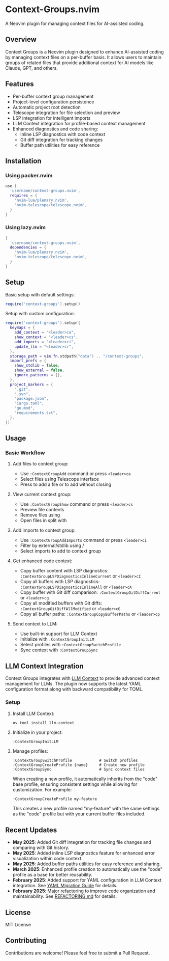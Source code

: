 # Context-Groups.nvim

A Neovim plugin for managing context files for AI-assisted coding.

## Overview

Context Groups is a Neovim plugin designed to enhance AI-assisted coding by managing context files on a per-buffer basis. It allows users to maintain groups of related files that provide additional context for AI models like Claude, GPT, and others.

## Features

- Per-buffer context group management
- Project-level configuration persistence
- Automatic project root detection
- Telescope integration for file selection and preview
- LSP integration for intelligent imports
- LLM Context integration for profile-based context management
- Enhanced diagnostics and code sharing:
  - Inline LSP diagnostics with code context
  - Git diff integration for tracking changes
  - Buffer path utilities for easy reference

## Installation

### Using packer.nvim

```lua
use {
  'username/context-groups.nvim',
  requires = {
    'nvim-lua/plenary.nvim',
    'nvim-telescope/telescope.nvim',
  }
}
```

### Using lazy.nvim

```lua
{
  'username/context-groups.nvim',
  dependencies = {
    'nvim-lua/plenary.nvim',
    'nvim-telescope/telescope.nvim',
  }
}
```

## Setup

Basic setup with default settings:

```lua
require('context-groups').setup()
```

Setup with custom configuration:

```lua
require('context-groups').setup({
  keymaps = {
    add_context = "<leader>ca",
    show_context = "<leader>cs",
    add_imports = "<leader>ci",
    update_llm = "<leader>cr",
  },
  storage_path = vim.fn.stdpath("data") .. "/context-groups",
  import_prefs = {
    show_stdlib = false,
    show_external = false,
    ignore_patterns = {},
  },
  project_markers = {
    ".git",
    ".svn",
    "package.json",
    "Cargo.toml",
    "go.mod",
    "requirements.txt",
  },
})
```

## Usage

### Basic Workflow

1. Add files to context group:
   - Use `:ContextGroupAdd` command or press `<leader>ca`
   - Select files using Telescope interface
   - Press <CR> to add a file or <C-Space> to add without closing

2. View current context group:
   - Use `:ContextGroupShow` command or press `<leader>cs`
   - Preview file contents
   - Remove files using <C-d>
   - Open files in split with <C-v>

3. Add imports to context group:
   - Use `:ContextGroupAddImports` command or press `<leader>ci`
   - Filter by external/stdlib using <C-e>/<C-t>
   - Select imports to add to context group

4. Get enhanced code context:
   - Copy buffer content with LSP diagnostics: `:ContextGroupLSPDiagnosticsInlineCurrent` or `<leader>cI`
   - Copy all buffers with LSP diagnostics: `:ContextGroupLSPDiagnosticsInlineAll` or `<leader>cA`
   - Copy buffer with Git diff comparison: `:ContextGroupGitDiffCurrent` or `<leader>cg`
   - Copy all modified buffers with Git diffs: `:ContextGroupGitDiffAllModified` or `<leader>cG`
   - Copy all buffer paths: `:ContextGroupCopyBufferPaths` or `<leader>cp`

5. Send context to LLM:
   - Use built-in support for LLM Context
   - Initialize with `:ContextGroupInitLLM`
   - Select profiles with `:ContextGroupSwitchProfile`
   - Sync context with `:ContextGroupSync`

## LLM Context Integration

Context Groups integrates with [LLM Context](https://github.com/cyberchitta/llm-context.py/) to provide advanced context management for LLMs. The plugin now supports the latest YAML configuration format along with backward compatibility for TOML.

### Setup

1. Install LLM Context:
   ```bash
   uv tool install llm-context
   ```

2. Initialize in your project:
   ```
   :ContextGroupInitLLM
   ```

3. Manage profiles:
   ```
   :ContextGroupSwitchProfile            # Switch profiles
   :ContextGroupCreateProfile {name}     # Create new profile
   :ContextGroupSync                     # Sync context files
   ```

   When creating a new profile, it automatically inherits from the "code" base profile, ensuring consistent settings while allowing for customization. For example:
   ```
   :ContextGroupCreateProfile my-feature
   ```
   This creates a new profile named "my-feature" with the same settings as the "code" profile but with your current buffer files included.

## Recent Updates

- **May 2025**: Added Git diff integration for tracking file changes and comparing with Git history.
- **May 2025**: Added inline LSP diagnostics feature for enhanced error visualization within code context.
- **May 2025**: Added buffer paths utilities for easy reference and sharing.
- **March 2025**: Enhanced profile creation to automatically use the "code" profile as a base for better reusability.
- **February 2025**: Added support for YAML configuration in LLM Context integration. See [YAML Migration Guide](docs/yaml-migration.md) for details.
- **February 2025**: Major refactoring to improve code organization and maintainability. See [REFACTORING.md](REFACTORING.md) for details.

## License

MIT License

## Contributing

Contributions are welcome! Please feel free to submit a Pull Request.
